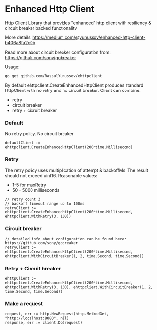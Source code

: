 # Enhanced Http Client

Http Client Library that provides "enhanced" http client with resiliency & circuit breaker backed functionality

More details: https://medium.com/@yunussov/enhanced-http-client-b406a8fa2c0b

Read more about circuit breaker configuration from: https://github.com/sony/gobreaker

Usage:

```
go get github.com/RassulYunussov/ehttpclient
```

By default ehttpclient.CreateEnhancedHttpClient produces standard HttpClient with no retry and no circuit breaker. Client can combine:
- retry
- circuit breaker
- retry + cicruit breaker


### Default 

No retry policy. No circuit breaker

```
defaultClient := ehttpclient.CreateEnhancedHttpClient(200*time.Millisecond)
```

### Retry

The retry policy uses multiplication of attempt & backoffMs. The result should not exceed uint16.
Reasonable values: 
- 1-5 for maxRetry
- 50 - 5000 milliseconds

```
// retry count 3
// backoff timeout range up to 100ms
retryClient := ehttpclient.CreateEnhancedHttpClient(200*time.Millisecond, ehttpclient.WithRetry(3, 100))
```

### Circuit breaker

```
// detailed info about configuration can be found here: https://github.com/sony/gobreaker
retryClient := ehttpclient.CreateEnhancedHttpClient(200*time.Millisecond, ehttpclient.WithCircuitBreaker(1, 2, time.Second, time.Second))
```

### Retry + Circuit breaker

```
ehttpClient := ehttpclient.CreateEnhancedHttpClient(200*time.Millisecond, ehttpclient.WithRetry(3, 100), ehttpclient.WithCircuitBreaker(1, 2, time.Second, time.Second))
```

### Make a request
```
request, err := http.NewRequest(http.MethodGet, "http://localhost:8080", nil)
response, err := client.Do(request)
```
